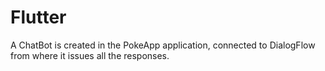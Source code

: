 # Flutter
A ChatBot is created in the PokeApp application, connected to DialogFlow from where it issues all the responses.
